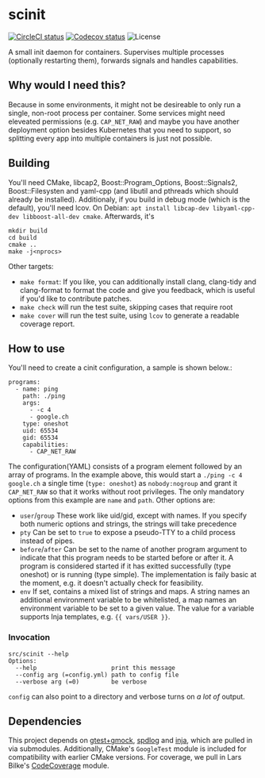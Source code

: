 # scinit
[![CircleCI status](https://img.shields.io/circleci/project/github/uubk/scinit/master.svg?style=shield)](https://circleci.com/gh/uubk/scinit/tree/master)
[![Codecov status](https://img.shields.io/codecov/c/github/uubk/scinit/master.svg?style=popout)](https://codecov.io/gh/uubk/scinit)
![License](https://img.shields.io/github/license/uubk/scinit.svg?style=popout)

A small init daemon for containers. Supervises multiple processes (optionally
restarting them), forwards signals and handles capabilities.

## Why would I need this?
Because in some environments, it might not be desireable to only run a single,
non-root process per container. Some services might need eleveated permissions
(e.g. `CAP_NET_RAW`) and maybe you have another deployment option besides
Kubernetes that you need to support, so splitting every app into multiple
containers is just not possible.

## Building
You'll need CMake, libcap2, Boost::Program_Options, Boost::Signals2,
Boost::Filesysten and yaml-cpp (and libutil and pthreads which should already be
installed). Additionaly, if you build in debug mode (which is the default),
you'll need lcov. On Debian:
`apt install libcap-dev libyaml-cpp-dev libboost-all-dev cmake`. Afterwards,
it's
```
mkdir build
cd build
cmake ..
make -j<nprocs>
```
Other targets:
  * `make format`: If you like, you can additionally install clang, clang-tidy and clang-format to format the code and give you feedback, which is useful if you'd like to contribute patches.
  * `make check` will run the test suite, skipping cases that require root
  * `make cover` will run the test suite, using `lcov` to generate a readable coverage report.

## How to use
You'll need to create a cinit configuration, a sample is shown below.:
```
programs:
  - name: ping
    path: ./ping
    args:
      - -c 4
      - google.ch
    type: oneshot
    uid: 65534
    gid: 65534
    capabilities:
      - CAP_NET_RAW
```
The configuration(YAML) consists of a program element followed by an array of
programs. In the example above, this would start a `./ping -c 4 google.ch` a
single time (`type: oneshot`) as `nobody:nogroup` and grant it `CAP_NET_RAW` so
that it works without root privileges. The only mandatory options from this
example are `name` and `path`. Other options are:

* `user`/`group` These work like uid/gid, except with names. If you specify both numeric options and strings, the strings will take precedence
* `pty` Can be set to `true` to expose a pseudo-TTY to a child process instead of pipes.
* `before`/`after` Can be set to the name of another program argument to indicate that this program needs to be started before or after it. A program is considered started if it has exitted successfully (type oneshot) or is running (type simple). The implementation is faily basic at the moment, e.g. it doesn't actually check for feasibility.
* `env` If set, contains a mixed list of strings and maps. A string names an additional environment variable to be whitelisted, a map names an environment variable to be set to a given value. The value for a variable supports Inja templates, e.g. `{{ vars/USER }}`.

### Invocation
```
src/scinit --help
Options:
  --help                     print this message
  --config arg (=config.yml) path to config file
  --verbose arg (=0)         be verbose
```
`config` can also point to a directory and verbose turns on *a lot of* output.


## Dependencies
This project depends on [gtest+gmock](https://github.com/google/googletest),
[spdlog](https://github.com/gabime/spdlog) and
[inja](https://github.com/pantor/inja), which are pulled in via submodules.
Additionally, CMake's `GoogleTest` module is included for compatibility with
earlier CMake versions. For coverage, we pull in Lars Bilke's
[CodeCoverage](https://github.com/bilke/cmake-modules/blob/add62f1ebc5412e9eb3b846f73770f7ea31440e9/CodeCoverage.cmake) module.
